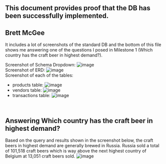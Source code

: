 ## This document provides proof that the DB has been successfully implemented.
## Brett McGee

It includes a lot of screenshots of the standard DB and the bottom of this file shows me answering one of the questions I posed in Milestone 1 (Which country has the craft beer in highest demand?).

Screenshot of Schema Dropdown: ![image](https://github.com/bmcgee9/craftBeerSalesDB/assets/102620872/f550d1cd-23df-4811-9f8e-10adccfa6a72)
</br>
Screenshot of ERD: ![image](https://github.com/bmcgee9/craftBeerSalesDB/assets/102620872/1b8bd093-5b75-4a54-8811-360b1647b0b0)
</br>
Screenshot of each of the tables: 
- products table: ![image](https://github.com/bmcgee9/craftBeerSalesDB/assets/102620872/59c37891-0559-49c8-a531-b27ec856f1a9)
- vendors table: ![image](https://github.com/bmcgee9/craftBeerSalesDB/assets/102620872/c1cb1bde-98d5-47a3-8399-814339716318)
- transactions table: ![image](https://github.com/bmcgee9/craftBeerSalesDB/assets/102620872/c4e06985-4542-49c1-b922-8578e1ec96c6)
<!-- end of the list -->
</br>

## Answering Which country has the craft beer in highest demand?
Based on the query and results shown in the screenshot below, the craft beers in highest demand are generally brewed in Russia. Russia sold a total of 101,518 craft beers which is way above the next highest country of Belgium at 13,051 craft beers sold.
![image](https://github.com/bmcgee9/craftBeerSalesDB/assets/102620872/0492fef8-f06e-4b98-a2b1-f2940a9b8936)


